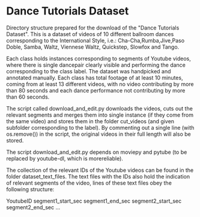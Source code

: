 # Dance Tutorials Dataset

Directory structure prepared for the download of the "Dance Tutorials Dataset". This is a dataset of videos of 10 different ballroom dances corresponding to the International Style, i.e.: Cha-Cha,Rumba,Jive,Paso Doble, Samba, Waltz, Viennese Waltz, Quickstep, Slowfox and Tango.

Each class holds instances corresponding to segments of Youtube videos, where there is single dancepair clearly visible and performing the dance corresponding to the class label. The dataset was handpicked and annotated manually. Each class has total footage of at least 10 minutes, coming from at least 13 different videos, with no video contributing by more than 80 seconds and each dance performance not contributing by more than 60 seconds.

The script called download_and_edit.py downloads the videos, cuts out the relevant segments and merges them into single instance (if they come from the same video) and stores them in the folder cut_videos (and given subfolder corresponding to the label). By commenting out a single line (with os.remove()) in the script, the original videos in their full length will also be stored.

The script download_and_edit.py depends on moviepy and pytube (to be replaced by youtube-dl, which is morereliable).

The collection of the relevant IDs of the Youtube videos can be found in the folder dataset_text_files. The text files with the IDs also hold the indication of relevant segments of the video, lines of these text files obey the following structure: 

YoutubeID segment1_start_sec segment1_end_sec segment2_start_sec segment2_end_sec ... 
